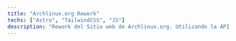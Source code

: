 ```yaml
---
title: "Archlinux.org Rework"
techs: ["Astro", "TailwindCSS", "JS"]
description: "Rework del Sitio web de Archlinux.org. Utilizando la API de su web"
---
```

